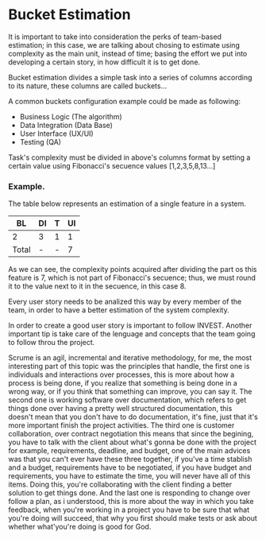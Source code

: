 # Bucket Estimation

  It is important to take into consideration the perks of team-based estimation; in this case, we are talking about chosing to estimate using complexity as the main unit, instead of time; basing the effort we put into developing a certain story, in how difficult it is to get done.

  Bucket estimation divides a simple task into a series of columns according to its nature, these columns are called buckets...

  A common buckets configuration example could be made as following:

  - Business Logic (The algorithm)
  - Data Integration (Data Base)
  - User Interface (UX/UI)
  - Testing (QA)
 
  Task's complexity must be divided in above's columns format by setting a certain value using Fibonacci's secuence values [1,2,3,5,8,13...]

### Example.

The table below represents an estimation of a single feature in a system.

| BL | DI | T | UI |
| ------ | ------ | ------ | ------ |
| 2 | 3 | 1 | 1 |
| Total | - | - | 7 |

  As we can see, the complexity points acquired after dividing the part os this feature is 7, which is not part of Fibonacci's secuence; thus, we must round it to the value next to it in the secuence, in this case 8.

  Every user story needs to be analized this way by every member of the team, in order to have a better estimation of the system complexity.

  In order to create a good user story is important to follow INVEST. Another important tip is take care of the lenguage and concepts that the team going to follow throu the project.

Scrume is an agil, incremental and iterative methodology, for me, the most interesting part of this topic
was the principles that handle, the first one is individuals and interactions over processes, this is 
more about how a process is being done, if you realize that something is being done in a wrong way, or
if you think that something can improve, you can say it. The second one is working software over documentation, 
which refers to get things done over having a pretty well structured documentation, this doesn't mean that you 
don't have to do documentation, it's fine, just that it's more important finish the project activities. 
The third one is customer collaboration, over contract negotiation this means that since the begining, you 
have to talk with the client about what's gonna be done with the project for example, requirements, deadline, and 
budget, one of the main advices was that you can't ever have these three together, if you've a time stablish 
and a budget, requirements have to be negotiated, if you have budget and requirements, you have to estimate the 
time, you will never have all of this items. Doing this, you're collaborating with the client finding a better 
solution to get things done. And the last one is responding to change over follow a plan, as i understood, this 
is more about the way in which you take feedback, when you're working in a project you have to be sure that what 
you're doing will succeed, that why you first should make tests or ask about whether what'you're doing is good for God. 
